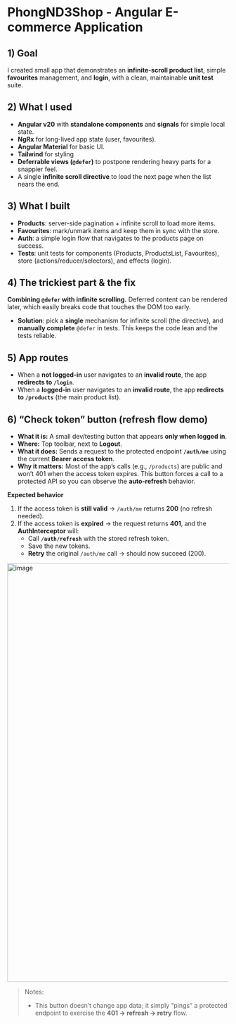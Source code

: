 # PhongND3Shop - Angular E-commerce Application

## 1) Goal

I created small app that demonstrates an **infinite-scroll product list**, simple **favourites** management, and **login**, with a clean, maintainable **unit test** suite.

## 2) What I used

- **Angular v20** with **standalone components** and **signals** for simple local state.
- **NgRx** for long-lived app state (user, favourites).
- **Angular Material** for basic UI.
- **Tailwind** for styling
- **Deferrable views (`@defer`)** to postpone rendering heavy parts for a snappier feel.
- A single **infinite scroll directive** to load the next page when the list nears the end.

## 3) What I built

- **Products**: server-side pagination + infinite scroll to load more items.
- **Favourites**: mark/unmark items and keep them in sync with the store.
- **Auth**: a simple login flow that navigates to the products page on success.
- **Tests**: unit tests for components (Products, ProductsList, Favourites), store (actions/reducer/selectors), and effects (login).

## 4) The trickiest part & the fix

**Combining `@defer` with infinite scrolling.** Deferred content can be rendered later, which easily breaks code that touches the DOM too early.

- **Solution**: pick a **single** mechanism for infinite scroll (the directive), and **manually complete** `@defer` in tests. This keeps the code lean and the tests reliable.

## 5) App routes

- When a **not logged-in** user navigates to an **invalid route**, the app **redirects to `/login`**.
- When a **logged-in** user navigates to an **invalid route**, the app **redirects to `/products`** (the main product list).

## 6) “Check token” button (refresh flow demo)

- **What it is:** A small dev/testing button that appears **only when logged in**.
- **Where:** Top toolbar, next to **Logout**.
- **What it does:** Sends a request to the protected endpoint **`/auth/me`** using the current **Bearer access token**.
- **Why it matters:** Most of the app’s calls (e.g., `/products`) are public and won’t 401 when the access token expires. This button forces a call to a protected API so you can observe the **auto-refresh** behavior.

**Expected behavior**

1. If the access token is **still valid** → `/auth/me` returns **200** (no refresh needed).
2. If the access token is **expired** → the request returns **401**, and the **AuthInterceptor** will:
   - Call **`/auth/refresh`** with the stored refresh token.
   - Save the new tokens.
   - **Retry** the original `/auth/me` call → should now succeed (200).
  

<img width="1909" height="951" alt="image" src="https://github.com/user-attachments/assets/555026dd-bab4-490b-bd03-3770ed98f127" />




> Notes:
>
> - This button doesn’t change app data; it simply “pings” a protected endpoint to exercise the **401 → refresh → retry** flow.
>

